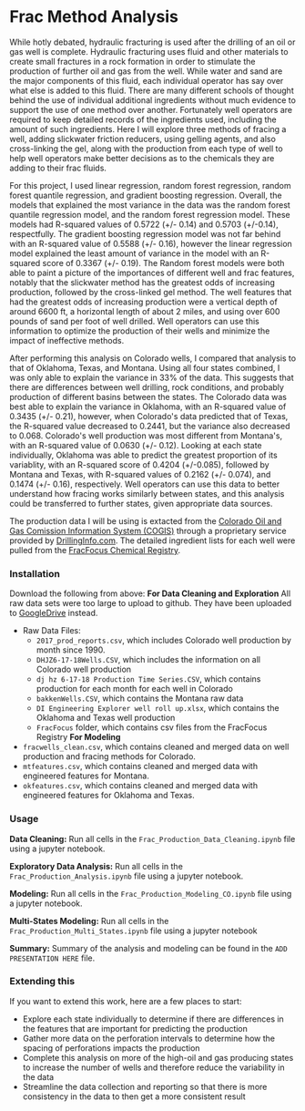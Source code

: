 
# Frac Method Analysis

While hotly debated, hydraulic fracturing is used after the drilling of an oil or gas well is complete.  Hydraulic fracturing uses fluid and other materials to create small fractures in a rock formation in order to stimulate the production of further oil and gas from the well.  While water and sand are the major components of this fluid, each individual operator has say over what else is added to this fluid.  There are many different schools of thought behind the use of individual additional ingredients without much evidence to support the use of one method over another.  Fortunately well operators are required to keep detailed records of the ingredients used, including the amount of such ingredients.  Here I will explore three methods of fracing a well, adding slickwater friction reducers, using gelling agents, and also cross-linking the gel, along with the production from each type of well to help well operators make better decisions as to the chemicals they are adding to their frac fluids.

For this project, I used linear regression, random forest regression, random forest quantile regression, and gradient boosting regression.  Overall, the models that explained the most variance in the data was the random forest quantile regression model, and the random forest regression model.  These models had R-squared values of 0.5722 (+/- 0.14) and 0.5703 (+/-0.14), respectfully.  The gradient boosting regression model was not far behind with an R-squared value of 0.5588 (+/- 0.16), however the linear regression model explained the least amount of variance in the model with an R-squared score of 0.3367 (+/- 0.19).  The Random forest models were both able to paint a picture of the importances of different well and frac features, notably that the slickwater method has the greatest odds of increasing production, followed by the cross-linked gel method.  The well features that had the greatest odds of increasing production were a vertical depth of around 6600 ft, a horizontal length of about 2 miles, and using over 600 pounds of sand per foot of well drilled.  Well operators can use this information to optimize the production of their wells and minimize the impact of ineffective methods.

After performing this analysis on Colorado wells, I compared that analysis to that of Oklahoma, Texas, and Montana.  Using all four states combined, I was only able to explain the variance in 33% of the data.  This suggests that there are differences between well drilling, rock conditions, and probably production of different basins between the states.  The Colorado data was best able to explain the variance in Oklahoma, with an R-squared value of 0.3435 (+/- 0.21), however, when Colorado's data predicted that of Texas, the R-squared value decreased to 0.2441, but the variance also decreased to 0.068.  Colorado's well production was most different from Montana's, with an R-squared value of 0.0630 (+/- 0.12).   Looking at each state individually, Oklahoma was able to predict the greatest proportion of its variablity, with an R-squared score of 0.4204 (+/-0.085), followed by Montana and Texas, with R-squared values of 0.2162 (+/- 0.074), and 0.1474 (+/- 0.16), respectively.  Well operators can use this data to better understand how fracing works similarly between states, and this analysis could be transferred to further states, given appropriate data sources. 

The production data I will be using is extacted from the [Colorado Oil and Gas Comission Information System (COGIS)](https://cogcc.state.co.us/data.html#/cogis) through a proprietary service provided by [DrillingInfo.com](DrillingInfo.com).  The detailed ingredient lists for each well were pulled from the [FracFocus Chemical Registry](http://fracfocusdata.org/).

### Installation
Download the following from above:
__For Data Cleaning and Exploration__
All raw data sets were too large to upload to github.  They have been uploaded to [GoogleDrive](https://drive.google.com/drive/u/0/folders/1XvwIHSMJVQs7U-nzpQhcedv4LWQ8Ta7J) instead.
- Raw Data Files:
    - `2017_prod_reports.csv`, which includes Colorado well production by month since 1990.
    - `DHJZ6-17-18Wells.CSV`, which includes the information on all Colorado well production
    - `dj hz 6-17-18 Production Time Series.CSV`, which contains production for each month for each well in Colorado
    - `bakkenWells.CSV`, which contains the Montana raw data
    - `DI Engineering Explorer well roll up.xlsx`, which contains the Oklahoma and Texas well production 
    - `FracFocus` folder, which contains csv files from the FracFocus Registry
__For Modeling__
- `fracwells_clean.csv`, which contains cleaned and merged data on well production and fracing methods for Colorado.
- `mtfeatures.csv`, which contains cleaned and merged data with engineered features for Montana.
- `okfeatures.csv`, which contains cleaned and merged data with engineered features for Oklahoma and Texas.

### Usage
__Data Cleaning:__ Run all cells in the `Frac_Production_Data_Cleaning.ipynb` file using a jupyter notebook.

__Exploratory Data Analysis:__ Run all cells in the `Frac_Production_Analysis.ipynb` file using a jupyter notebook.

__Modeling:__ Run all cells in the `Frac_Production_Modeling_CO.ipynb` file using a jupyter notebook.
 
 __Multi-States Modeling:__ Run all cells in the `Frac_Production_Multi_States.ipynb` file using a jupyter notebook

__Summary:__ Summary of the analysis and modeling can be found in the `ADD PRESENTATION HERE` file. 

### Extending this
If you want to extend this work, here are a few places to start:
- Explore each state individually to determine if there are differences in the features that are important for predicting the production
- Gather more data on the perforation intervals to determine how the spacing of perforations impacts the production
- Complete this analysis on more of the high-oil and gas producing states to increase the number of wells and therefore reduce the variability in the data
- Streamline the data collection and reporting so that there is more consistency in the data to then get a more consistent result
